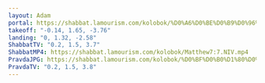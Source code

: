 ```yaml
---
layout: Adam
portal: https://shabbat.lamourism.com/kolobok/%D0%A6%D0%BE%D0%B9%D0%96%D0%AB%D0%92/%D0%9F%D1%83%D1%82%D0%B8%D0%BD%D0%92%D0%9E%D0%A0/scene.gltf
takeoff: "-0.14, 1.65, -3.76"
landing: "0, 1.32, -2.58"
ShabbatTV: "0.2, 1.5, 3.7"
ShabbatMP4: https://shabbat.lamourism.com/kolobok/Matthew7:7.NIV.mp4
PravdaJPG: https://shabbat.lamourism.com/kolobok/%D0%BF%D0%B0%D1%80%D0%B0%D1%88%D0%B0.webp
PravdaTV: "0.2, 1.5, 3.8"
---
```

